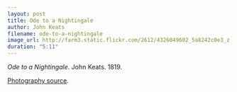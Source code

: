 ```yaml
---
layout: post
title: Ode to a Nightingale
author: John Keats
filename: ode-to-a-nightingale
image_url: http://farm3.static.flickr.com/2612/4326049602_5a8242c0e3_z.jpg?zz=1
duration: "5:11"
---
```


_Ode to a Nightingale_.  John Keats.  1819.

[Photography source](http://www.flickr.com/photos/djt23/4326049602/).

